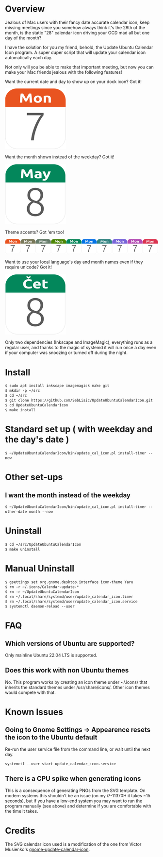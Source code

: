 # Overview
Jealous of Mac users with their fancy date accurate calendar icon, keep missing meetings since you somehow always think it's the 28th of the month,
is the static "28" calendar icon driving your OCD mad all but one day of the month?

I have the solution for you my friend, behold, the Update Ubuntu Calendar Icon program. A super duper script that will update your calendar icon
automatically each day.

Not only will you be able to make that important meeting, but now you can make your Mac friends jealous with the following features!

Want the current date and day to show up on your dock icon? Got it!

![Calendar Icon](docs/images/example.png?raw=true "Calendar Icon")

Want the month shown instead of the weekday? Got it!

![Calendar Icon with Month](docs/images/month-ex.png?raw=true "Month")

Theme accents? Got 'em too!

![Calendar Icons with Accents](docs/images/accents-cal-800px.png?raw=true "Accents")

Want to use your local language's day and month names even if they require unicode? Got it! 

![Calendar Icons with Unicode](docs/images/unicode-ex.png?raw=true "Unicode")

Only two dependencies (Inkscape and ImageMagic), everything runs as a regular user, and thanks to the magic of systemd it will run once a day
even if your computer was snoozing or turned off during the night. 

# Install
```console
$ sudo apt install inkscape imagemagick make git
$ mkdir -p ~/src
$ cd ~/src
$ git clone https://github.com/SebLisic/UpdateUbuntuCalendarIcon.git
$ cd UpdateUbuntuCalendarIcon
$ make install
```
# Standard set up ( with weekday and the day's date )
```console
$ ~/UpdateUbuntuCalendarIcon/bin/update_cal_icon.pl install-timer --now
```

# Other set-ups

## I want the month instead of the weekday
```console
$ ~/UpdateUbuntuCalendarIcon/bin/update_cal_icon.pl install-timer --other-date month --now
```

# Uninstall
```console
$ cd ~/src/UpdateUbuntuCalendarIcon
$ make uninstall
```

# Manual Uninstall
```console
$ gsettings set org.gnome.desktop.interface icon-theme Yaru
$ rm -r ~/.icons/Calendar-update-*
$ rm -r ~/UpdateUbuntuCalendarIcon
$ rm ~/.local/share/systemd/user/update_calendar_icon.timer
$ rm ~/.local/share/systemd/user/update_calendar_icon.service
$ systemctl daemon-reload --user
```

# FAQ
## Which versions of Ubuntu are supported?
Only mainline Ubuntu 22.04 LTS is supported. 

## Does this work with non Ubuntu themes
No. This program works by creating an icon theme under ~/.icons/ that inherits the standard themes under /usr/share/icons/. Other icon themes would compete
with that.

# Known Issues
## Going to Gnome Settings -> Appearence resets the icon to the Ubuntu default
Re-run the user service file from the command line, or wait until the next day.
```console
systemctl --user start update_calendar_icon.service
```
## There is a CPU spike when generating icons
This is a consequence of generating PNGs from the SVG template. On modern systems this shouldn't be an issue (on my i7-11370H it takes ~15 seconds), but if you have a low-end system you may want to run the program manually (see above) and determine if you are comfortable with the time it takes.

# Credits
The SVG calendar icon used is a modification of the one from Victor Musienko's [gnome-update-calendar-icon](https://github.com/sdwvit/gnome-update-calendar-icon).
